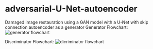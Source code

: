 # adversarial-U-Net-autoencoder
Damaged image restauration using a GAN model with a U-Net with skip connection autoencoder as a generator
Generator Flowchart:
![generator flowchart](https://user-images.githubusercontent.com/106117736/208969818-9e95bc6c-4b63-4ba1-88c5-9c39bef58929.png)

Discriminator Flowchart:
![dicriminator flowchart](https://user-images.githubusercontent.com/106117736/208969932-582c24c6-10fe-4767-ab02-e64927404c77.png)
